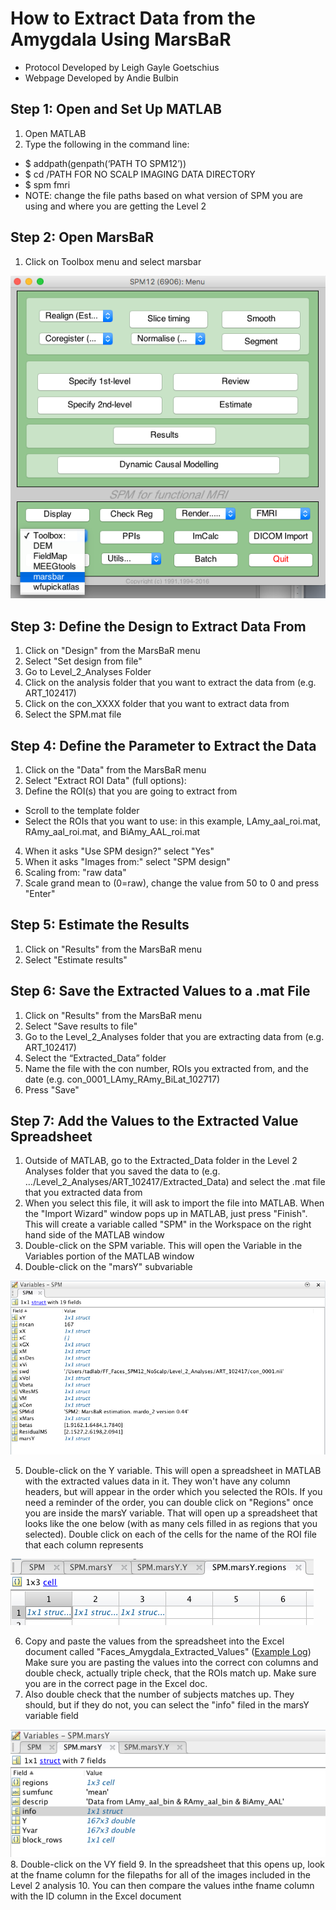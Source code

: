 # How to Extract Data from the Amygdala Using MarsBaR
- Protocol Developed by Leigh Gayle Goetschius
- Webpage Developed by Andie Bulbin

## Step 1: Open and Set Up MATLAB
1. Open MATLAB
1. Type the following in the command line:
- $ addpath(genpath(‘PATH TO SPM12’))
- $ cd /PATH FOR NO SCALP IMAGING DATA DIRECTORY
- $ spm fmri
- NOTE: change the file paths based on what version of SPM you are using and where you are getting the Level 2

## Step 2: Open MarsBaR
1. Click on Toolbox menu and select marsbar

![Image](marsbar1.png)

## Step 3: Define the Design to Extract Data From
1. Click on "Design" from the MarsBaR menu
1. Select "Set design from file"
1. Go to Level_2_Analyses Folder
1. Click on the analysis folder that you want to extract the data from (e.g. ART_102417)
1. Click on the con_XXXX folder that you want to extract data from
1. Select the SPM.mat file

## Step 4: Define the Parameter to Extract the Data
1. Click on the "Data" from the MarsBaR menu
2. Select "Extract ROI Data" (full options):
3. Define the ROI(s) that you are going to extract from
- Scroll to the template folder
- Select the ROIs that you want to use: in this example, LAmy_aal_roi.mat, RAmy_aal_roi.mat, and BiAmy_AAL_roi.mat
4. When it asks "Use SPM design?" select "Yes"
5. When it asks "Images from:" select "SPM design"
6. Scaling from: "raw data"
7. Scale grand mean to (0=raw), change the value from 50 to 0 and press "Enter"

## Step 5: Estimate the Results
1. Click on "Results" from the MarsBaR menu
1. Select "Estimate results"

## Step 6: Save the Extracted Values to a .mat File
1. Click on "Results" from the MarsBaR menu
1. Select "Save results to file"
1. Go to the Level_2_Analyses folder that you are extracting data from (e.g. ART_102417)
1. Select the “Extracted_Data” folder
1. Name the file with the con number, ROIs you extracted from, and the date (e.g. con_0001_LAmy_RAmy_BiLat_102717)
1. Press "Save"

## Step 7: Add the Values to the Extracted Value Spreadsheet
1. Outside of MATLAB, go to the Extracted_Data folder in the Level 2 Analyses folder that you saved the data to (e.g. …/Level_2_Analyses/ART_102417/Extracted_Data) and select the .mat file that you extracted data from
2. When you select this file, it will ask to import the file into MATLAB. When the "Import Wizard" window pops up in MATLAB, just press "Finish". This will create a variable called "SPM" in the Workspace on the right hand side of the MATLAB window
3. Double-click on the SPM variable. This will open the Variable in the Variables portion of the MATLAB window
4. Double-click on the "marsY" subvariable

![Image](marsbar3.png)

5. Double-click on the Y variable. This will open a spreadsheet in MATLAB with the extracted values data in it. They won't have any column headers, but will appear in the order which you selected the ROIs. If you need a reminder of the order, you can double click on "Regions" once you are inside the marsY variable. That will open up a spreadsheet that looks like the one below (with as many cels filled in as regions that you selected). Double click on each of the cells for the name of the ROI file that each column represents

![Image](marsbar2.png)

6. Copy and paste the values from the spreadsheet into the Excel document called "Faces_Amygdala_Extracted_Values" ([Example Log](https://docs.google.com/spreadsheets/d/e/2PACX-1vRA9yuRPAL_dFdvfzlB2qSmiEwGlU9C5gWWyvnYlQJYRfCq3A-ttfE2RLh9k3Mkgzm-m5No7Ni-ywK_/pub?output=xlsx)) Make sure you are pasting the values into the correct con columns and double check, actually triple check, that the ROIs match up. Make sure you are in the correct page in the Excel doc.
7. Also double check that the number of subjects matches up. They should, but if they do not, you can select the "info" filed in the marsY variable field

![Image](marsbar4.png)
8. Double-click on the VY field
9. In the spreadsheet that this opens up, look at the fname column for the filepaths for all of the images included in the Level 2 analysis
10. You can then compare the values inthe fname column with the ID column in the Excel document
